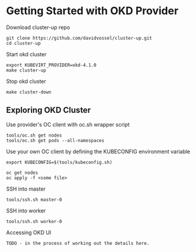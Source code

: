 # Getting Started with OKD Provider

Download cluster-up repo
```
git clone https://github.com/davidvossel/cluster-up.git
cd cluster-up
```

Start okd cluster
```
export KUBEVIRT_PROVIDER=okd-4.1.0
make cluster-up
```

Stop okd cluster
```
make cluster-down
```

## Exploring OKD Cluster

Use provider's OC client with oc.sh wrapper script
```
tools/oc.sh get nodes
tools/oc.sh get pods --all-namespaces
```

Use your own OC client by defining the KUBECONFIG environment variable 
```
export KUBECONFIG=$(tools/kubeconfig.sh)

oc get nodes
oc apply -f <some file>
```

SSH into master
```
tools/ssh.sh master-0
```

SSH into worker
```
tools/ssh.sh worker-0
```

Accessing OKD UI
```
TODO - in the process of working out the details here. 
```
